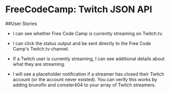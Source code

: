 # FreeCodeCamp: Twitch JSON API 

##User Stories

*  I can see whether Free Code Camp is currently streaming on Twitch.tv.

*  I can click the status output and be sent directly to the Free Code Camp's Twitch.tv channel.

*  If a Twitch user is currently streaming, I can see additional details about what they are streaming.

*  I will see a placeholder notification if a streamer has closed their Twitch account (or the account never existed). You can verify this works by adding brunofin and comster404 to your array of Twitch streamers.

